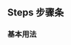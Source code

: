 <div class="demo-header">
<p class="overviewicon">
  <span class="wapi-navigation-steps"/>
</p>

## Steps 步骤条

<nova-uxlink widget-name="Steps"></nova-uxlink>
</div>

### 基本用法

<nova-demo-view link="steps/data-resource"></nova-demo-view>

<br>

<nova-attributes link="steps"></nova-attributes>
